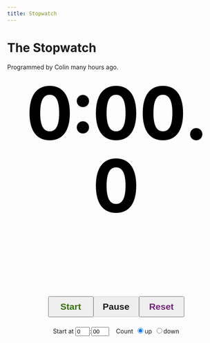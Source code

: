 ```yaml
---
title: Stopwatch
---
```


# The Stopwatch

Programmed by Colin <span id="programmed-hours">many</span> hours ago.

<p id="time">0:00.0</p>
<fieldset id="controls">
  <button id="start">Start</button>
  <button id="pause" disabled>Pause</button>
  <button id="reset">Reset</button>
</fieldset>
<fieldset id="options">
  <p>Start at <input id="start-minutes" size=1 value="0">:<input id="start-seconds" maxlength=2 size=2 value="00"></p>
  <p>Count
    <label><input id="direction-up" name="d" type="radio" value="up" checked>up</label>
    <label><input id="direction-down" name="d" type="radio" value="down">down</label>
  </p>
</fieldset>
<div class="spacer"></div>

<style>
#time {
  color: #000000;
  font-family: "Inter";
  font-feature-settings: "tnum";
  font-size: 12em;
  font-weight: bold;
  line-height: 1em;
  text-align: center;
  margin-top: calc(2 * var(--paragraph-spacing));
}
#controls, #options {
  align-items: baseline;
  border: none;
  display: flex;
  justify-content: center;
}
#controls button {
  font-size: 1.5em;
  font-weight: bold;
  line-height: 2em;
  width: 5em;
}
#controls button:disabled {
  color: inherit;
}
#start {
  color: #35710b;
}
#reset {
  color: #75237d;
}
#options p {
  margin: 0.5rem;
}
#options input[type=radio] {
  margin-left: .5em;
}
.spacer {
  margin-bottom: var(--paragraph-spacing);
}
@media (max-width: 900px) {
  #time {
    font-size: 9em;
  }
}
@media (max-width: 800px) {
  #time {
    font-size: 8em;
  }
  #controls button {
    font-size: 1.3em;
  }
}
@media (max-width: 700px) {
  #time {
    font-size: 7em;
  }
}
@media (max-width: 600px) {
  #time {
    font-size: 6em;
  }
}
</style>

<script>
(function () {
  var direction = 'up';
  var initialTime = 0;
  var startTime = 0;
  var pauseTime = 0;
  var timer;

  function toggleState(state) {
    switch (state) {
      case 'paused': {
        document.getElementById('start').disabled = false;
        document.getElementById('start').className = '';
        document.getElementById('pause').disabled = true;
        document.getElementById('pause').className = 'disabled';
        document.getElementById('start-minutes').disabled = false;
        document.getElementById('start-seconds').disabled = false;
        document.getElementById('direction-up').disabled = false;
        document.getElementById('direction-down').disabled = false;
        break;
      }
      case 'running': {
        document.getElementById('start').disabled = true;
        document.getElementById('start').className = 'disabled';
        document.getElementById('pause').disabled = false;
        document.getElementById('pause').className = '';
        document.getElementById('start-minutes').disabled = true;
        document.getElementById('start-seconds').disabled = true;
        document.getElementById('direction-up').disabled = true;
        document.getElementById('direction-down').disabled = true;
        break;
      }
    }
  }

  function stopwatchUpdate(time) {
    // Assuming time is in milliseconds,
    const hours   = Math.floor(time / 1000 / 60 / 60);
    const minutes = Math.floor(time / 1000 / 60 - (hours * 60));
    const seconds = Math.floor(time / 1000 - (hours * 60 * 60) - (minutes * 60));
    const tenths  = Math.floor(time / 100 - (hours * 60 * 60 * 10) - (minutes * 60 * 10) - (seconds * 10));

    const html = ((hours > 0) ? hours + 'h<br />' : '') + minutes + ':' + ((seconds < 10) ? '0' : '') + seconds + '.' + tenths;
    document.getElementById('time').innerHTML = html;
  }

  function stopwatchStart() {
    startTime = Date.now();
    stopwatchCheck();
    toggleState('running');
  }

  function stopwatchCheck() {
    timer = window.requestAnimationFrame(stopwatchCheck);
    switch (direction) {
      case 'up': {
        const time = Date.now() - startTime + initialTime + pauseTime;
        stopwatchUpdate(time);
        break;
      }
      case 'down': {
        const time = Math.max(0, initialTime - (Date.now() - startTime + pauseTime));
        stopwatchUpdate(time);
        if (time == 0) {
          alert("Time's up!");
          stopwatchReset();
        }
        break;
      }
    }
  }

  function stopwatchPause() {
    pauseTime = (Date.now() - startTime) + pauseTime;
    window.cancelAnimationFrame(timer);
    toggleState('paused');
  }

  function stopwatchReset() {
    stopwatchPause();
    startTime = 0;
    pauseTime = 0;
    direction = document.getElementById('direction-up').checked ? 'up' : 'down';
    const startMinutes = +document.getElementById('start-minutes').value || 0;
    const startSeconds = +document.getElementById('start-seconds').value || 0;
    initialTime = (startMinutes * 60 + startSeconds) * 1000;
    stopwatchUpdate(initialTime);
  }

  function stopwatchInitialize() {
    stopwatchReset();
    document.getElementById('start').addEventListener('click', stopwatchStart);
    document.getElementById('pause').addEventListener('click', stopwatchPause);
    document.getElementById('reset').addEventListener('click', stopwatchReset);
    document.getElementById('start-minutes').addEventListener('input', stopwatchReset);
    document.getElementById('start-seconds').addEventListener('input', stopwatchReset);
    document.getElementById('direction-up').addEventListener('change', stopwatchReset);
    document.getElementById('direction-down').addEventListener('change', stopwatchReset);
  };

  function updateHours() {
    const programmedDate = 1213655000000;
    const timeSince = Math.round((Date.now() - programmedDate) / 3600000);
    document.getElementById('programmed-hours').innerHTML = timeSince;
  }

  document.addEventListener('DOMContentLoaded', stopwatchInitialize);
  document.addEventListener('DOMContentLoaded', updateHours);
})();
</script>
